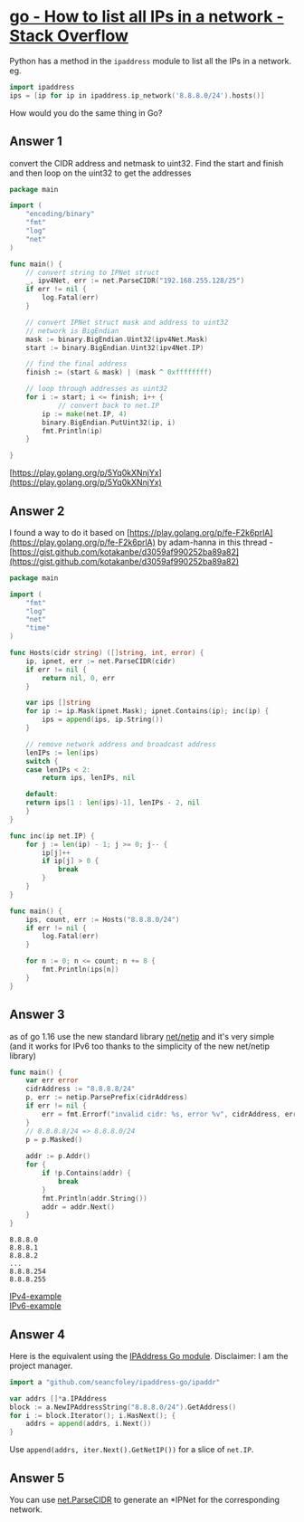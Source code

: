 # [go - How to list all IPs in a network - Stack Overflow](https://stackoverflow.com/questions/60540465/how-to-list-all-ips-in-a-network)

Python has a method in the `ipaddress` module to list all the IPs in a network. eg.

```go
import ipaddress
ips = [ip for ip in ipaddress.ip_network('8.8.8.0/24').hosts()]
```

How would you do the same thing in Go?

## Answer 1

convert the CIDR address and netmask to uint32. Find the start and finish and then loop on the uint32 to get the addresses

```go
package main

import (
    "encoding/binary"
    "fmt"
    "log"
    "net"
)

func main() {
    // convert string to IPNet struct
    _, ipv4Net, err := net.ParseCIDR("192.168.255.128/25")
    if err != nil {
        log.Fatal(err)
    }

    // convert IPNet struct mask and address to uint32
    // network is BigEndian
    mask := binary.BigEndian.Uint32(ipv4Net.Mask)
    start := binary.BigEndian.Uint32(ipv4Net.IP)

    // find the final address
    finish := (start & mask) | (mask ^ 0xffffffff)

    // loop through addresses as uint32
    for i := start; i <= finish; i++ {
            // convert back to net.IP
        ip := make(net.IP, 4)
        binary.BigEndian.PutUint32(ip, i)
        fmt.Println(ip)
    }

}
```

[https://play.golang.org/p/5Yq0kXNnjYx](https://play.golang.org/p/5Yq0kXNnjYx)

## Answer 2

I found a way to do it based on [https://play.golang.org/p/fe-F2k6prlA](https://play.golang.org/p/fe-F2k6prlA) by adam-hanna in this thread - [https://gist.github.com/kotakanbe/d3059af990252ba89a82](https://gist.github.com/kotakanbe/d3059af990252ba89a82)

```go
package main

import (
    "fmt"
    "log"
    "net"
    "time"
)

func Hosts(cidr string) ([]string, int, error) {
    ip, ipnet, err := net.ParseCIDR(cidr)
    if err != nil {
        return nil, 0, err
    }

    var ips []string
    for ip := ip.Mask(ipnet.Mask); ipnet.Contains(ip); inc(ip) {
        ips = append(ips, ip.String())
    }

    // remove network address and broadcast address
    lenIPs := len(ips)
    switch {
    case lenIPs < 2:
        return ips, lenIPs, nil

    default:
    return ips[1 : len(ips)-1], lenIPs - 2, nil
    }
}

func inc(ip net.IP) {
    for j := len(ip) - 1; j >= 0; j-- {
        ip[j]++
        if ip[j] > 0 {
            break
        }
    }
}

func main() {
    ips, count, err := Hosts("8.8.8.0/24")
    if err != nil {
        log.Fatal(err)
    }

    for n := 0; n <= count; n += 8 {
        fmt.Println(ips[n])
    }
}
```

## Answer 3

as of go 1.16 use the new standard library [net/netip](https://pkg.go.dev/net/netip) and it's very simple  
(and it works for IPv6 too thanks to the simplicity of the new net/netip library)

```go
func main() {
    var err error
    cidrAddress := "8.8.8.8/24"
    p, err := netip.ParsePrefix(cidrAddress)
    if err != nil {
        err = fmt.Errorf("invalid cidr: %s, error %v", cidrAddress, err)
    }
    // 8.8.8.8/24 => 8.8.8.0/24
    p = p.Masked()
    
    addr := p.Addr()
    for {
        if !p.Contains(addr) {
            break
        }
        fmt.Println(addr.String())
        addr = addr.Next()
    }
}
```

```console
8.8.8.0
8.8.8.1
8.8.8.2
...
8.8.8.254
8.8.8.255
```

[IPv4-example](https://go.dev/play/p/fYM8lJTa2wU)  
[IPv6-example](https://go.dev/play/p/5PkLIk0hde-)

## Answer 4

Here is the equivalent using the [IPAddress Go module](https://seancfoley.github.io/IPAddress/). Disclaimer: I am the project manager.

```go
import a "github.com/seancfoley/ipaddress-go/ipaddr"

var addrs []*a.IPAddress
block := a.NewIPAddressString("8.8.8.0/24").GetAddress()
for i := block.Iterator(); i.HasNext(); {
    addrs = append(addrs, i.Next())
}
```

Use `append(addrs, iter.Next().GetNetIP())` for a slice of `net.IP`.

## Answer 5

You can use [net.ParseCIDR](https://golang.org/pkg/net/#ParseCIDR) to generate an *IPNet for the corresponding network.
